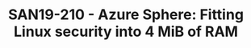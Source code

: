 ---
categories:
- san19
description: Azure Sphere is a solution for building highly secured, connected microcontroller-powered
  devices. It includes a customized version of the Linux kernel and work to fit the
  OS within a highly constrained memory footprint. In this talk we will cover the
  security components of the system, including a custom Linux Security Module, modifications
  and extensions to existing kernel components, and user space components that form
  the security backbone of the OS. Along the way we’ll discuss false starts, failed
  attempts, and the challenges of taking modern security techniques and fitting them
  in resource constrained devices.
image:
  featured: 'true'
  path: /assets/images/featured-images/san19/SAN19-210.png
session_attendee_num: '33'
session_id: SAN19-210
session_room: Pacific Room (Keynote)
session_slot:
  end_time: '2019-09-24 11:50:00'
  start_time: '2019-09-24 11:00:00'
session_speakers:
- speaker_bio: Ryan leads OS development for Azure Sphere at Microsoft. Azure Sphere
    is a new solution for creating highly-secured, Internet-connected microcontroller
    devices.
  speaker_company: Microsoft
  speaker_image: /assets/images/speakers/san19/ryan-fairfax.jpg
  speaker_location: ''
  speaker_name: Ryan Fairfax
  speaker_position: Principal Software Engineering Lead
  speaker_url: ''
  speaker_username: rfairfax
session_track: IoT Fog/Gateway/Edge Computing
tag: session
tags:
- Security
title: 'SAN19-210 - Azure Sphere: Fitting Linux security into 4 MiB of RAM'
---